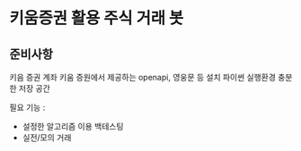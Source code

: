 # 키움증권 활용 주식 거래 봇 

## 준비사항 
키음 증권 계좌 
키움 증원에서 제공하는 openapi, 영웅문 등 설치
파이썬 실행환경 
충분한 저장 공간 

필요 기능 :
* 설정한 알고리즘 이용 백테스팅 
* 실전/모의 거래 